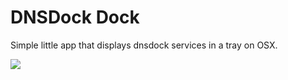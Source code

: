 # DNSDock Dock

Simple little app that displays dnsdock services in a tray on OSX.

![](https://sourcebox-screenshots.s3.eu-central-1.amazonaws.com/Screen%20Shot%202016-02-24%20at%2014.13.44.png)
